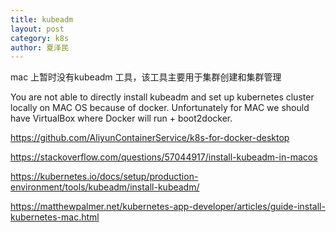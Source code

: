 ```yaml
---
title: kubeadm 
layout: post
category: k8s
author: 夏泽民
---
```

mac 上暂时没有kubeadm 工具，该工具主要用于集群创建和集群管理


You are not able to directly install kubeadm and set up kubernetes cluster locally on MAC OS because of docker. Unfortunately for MAC we should have VirtualBox where Docker will run + boot2docker.

https://github.com/AliyunContainerService/k8s-for-docker-desktop
<!-- more -->
https://stackoverflow.com/questions/57044917/install-kubeadm-in-macos

https://kubernetes.io/docs/setup/production-environment/tools/kubeadm/install-kubeadm/

https://matthewpalmer.net/kubernetes-app-developer/articles/guide-install-kubernetes-mac.html
